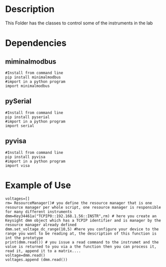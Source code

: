 # Description
This Folder has the classes to control some of the instruments in the lab

# Dependencies

## miminalmodbus
```
#Install from command line
pip install minimalmodbus
#import in a python program
import minimalmodbus
```
## pySerial
```
#Install from command line
pip install pyserial
#import in a python program
import serial
```
## pyvisa
```
#Install from command line
pip install pyvisa
#import in a python program
import visa

```

# Example of Use

```
voltages=[]
rm= ResourceManager()# you define the resource manager that is one resource manager per whole script, one resource manager is responsible for many different instruments
dmm=Key34461a("TCPIP0::192.168.1.56::INSTR",rm) # here you create an  Keysight dmm object which has a TCPIP identifier and is manager by the resource manager already defined
dmm.set_voltage_dc_range(10,5) #here you configure your device to the range you want to be reading at, the description of this function is int the prototype
print(dmm.read()) # you issue a read command to the instrumet and the value is returned to you via a the function then you can process it, read it, append it to a matrix....
voltage=dmm.read()
voltages.append (dmm.read())
``` 


